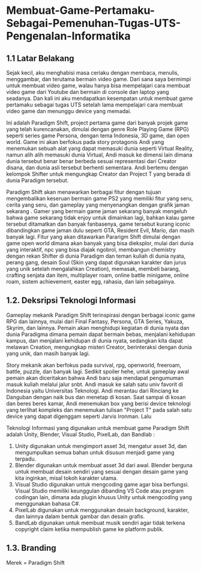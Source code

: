 # Membuat-Game-Pertamaku-Sebagai-Pemenuhan-Tugas-UTS-Pengenalan-Informatika

## 1.1 Latar Belakang
Sejak kecil, aku menghabisi masa ceriaku dengan membaca, menulis, menggambar, dan terutama bermain video game. Dari sana saya bermimpi untuk membuat video game, walau hanya bisa mempelajari cara membuat video game dari Youtube dan bermain di console dan laptop yang seadanya. Dan kali ini aku mendapatkan kesempatan untuk membuat game pertamaku sebagai tugas UTS setelah lama mempelajari cara membuat video game dan menunggu device yang memadai. 

Ini adalah Paradigm Shift, project pertama game dari banyak projek game yang telah kurencanakan, dimulai dengan genre Role Playing Game (RPG) seperti series game Persona, dengan tema Indonesia, 3D game, dan open world. Game ini akan berfokus pada story protagonis Andi yang menemukan sebuah alat yang dapat memasuki dunia seperti Virtual Reality, namun alih alih memasuki dunia Virtual, Andi masuk ke dimensi lain dimana dunia tersebut benar benar berbeda sesuai representasi dari Creator disana, dan dunia asli tersebut berhenti sementara. Andi bertemu dengan kelompok Shifter untuk mengungkap Creator dan Project T yang berada di dunia Paradigm tersebut.

Paradigm Shift akan menawarkan berbagai fitur dengan tujuan mengembalikan keseruan bermain game PS2 yang memiliki fitur yang seru, cerita yang seru, dan gameplay yang menyenangkan dengan grafik jaman sekarang . Gamer yang bermain game jaman sekarang banyak mengeluh bahwa game sekarang tidak enjoy untuk dimainkan lagi, bahkan kalau game tersebut ditamatkan dan banyak fanbasenya, game tersebut kurang iconic dibandingkan game jaman dulu seperti GTA, Resident Evil, Mario, dan masih banyak lagi. Fitur yang akan ditawarkan Pararigm Shift dimulai dengan game open world dimana akan banyak yang bisa dieksplor, mulai dari dunia yang interaktif, npc yang bisa diajak ngobrol, membangun chemistry dengan rekan Shifter di dunia Paradigm dan teman kuliah di dunia nyata, perang gang, desain Soul (Skin yang dapat digunakan karakter dan jurus yang unik setelah mengalahkan Creation), memasak, membeli barang, crafting senjata dan item, multiplayer roam, online battle minigame, online roam, sistem achievement, easter egg, rahasia, dan lain sebagainya.

## 1.2. Deksripsi Teknologi Informasi

Gameplay mekanik Paradigm Shift terinspirasi dengan berbagai iconic game RPG dan lainnya, mulai dari Final Fantasy, Persona, GTA Series, Yakuza, Skyrim, dan lainnya. Pemain akan menghidupi kegiatan di dunia nyata dan dunia Paradigma dimana pemain dapat bermain bebas, menjalani kehidupan kampus, dan menjalani kehidupan di dunia nyata, sedangkan kita dapat melawan Creation, mengungkap misteri Creator, berinteraksi dengan dunia yang unik, dan masih banyak lagi. 

Story mekanik akan berfokus pada survival, rpg, openworld, freeroam, battle, puzzle, dan banyak lagi. Sedikit spoiler hehe, untuk gameplay awal pemain akan diceritakan bahwa Andi baru saja mendapat pengumuman masuk kuliah melalui jalur snbt. Andi masuk ke salah satu univ favorit di Indonesia yaitu Universitas Teknologi. Andi merantau dari Rinciang ke Danguban dengan naik bus dan menetap di kosan. Saat sampai di kosan dan beres beres kamar, Andi menemukan box yang berisi device teknologi yang terlihat kompleks dan menemukan tulisan "Project T" pada salah satu device yang dapat digenggam seperti Jarvis Ironman. Lalu

Teknologi Informasi yang digunakan untuk membuat game Paradigm Shift adalah Unity, Blender, Visual Studio, PixelLab, dan Bandlab :
1. Unity digunakan untuk mengimport asset 3d, mengatur asset 3d, dan mengumpulkan semua bahan untuk disusun menjadi game yang terpadu.
2. Blender digunakan untuk membuat asset 3d dari awal. Blender berguna untuk membuat desain sendiri yang sesuai dengan desain game yang kita inginkan, misal tokoh karakter utama.
3. Visual Studio digunakan untuk mengcoding game agar bisa berfungsi. Visual Studio memiliki keunggulan dibanding VS Code atau program codingan lain, dimana ada plugin khusus Unity untuk mengcoding yang menggunakan bahasa C#.
4. PixelLab digunakan untuk menggunakan desain background, karakter, dan lainnya dalam bentuk gambar dan desain grafis.
5. BandLab digunakan untuk membuat musik sendiri agar tidak terkena copyright claim ketika mempublish game ke platform publik.

## 1.3. Branding

Merek = Paradigm Shift
